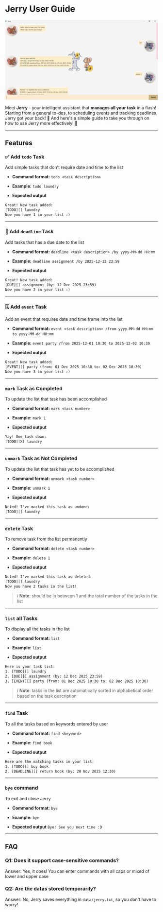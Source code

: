 # Jerry User Guide

![screenshot of the chatbot](Ui.png)

Meet **Jerry** - your intelligent assistant that **manages all your task** in a flash! 
Starting from a general to-dos, to scheduling events and tracking deadlines, Jerry got your back! :index_pointing_at_the_viewer:
And here's a simple guide to take you through on how to use Jerry more effectively! :star2:

---

## Features 

### :white_check_mark: Add `todo` Task
Add simple tasks that don't require date and time to the list

- **Command format:**
`todo <task description>`

- **Example:** 
`todo laundry`

- **Expected output**
```
Great! New task added:
[TODO][] laundry
Now you have 1 in your list :)

```

---

### :bookmark_tabs: Add `deadline` Task
Add tasks that has a due date to the list

- **Command format:**
`deadline <task description> /by yyyy-MM-dd HH:mm`

- **Example:**
`deadline assignment /by 2025-12-12 23:59`

- **Expected output**
```
Great! New task added:
[DUE][] assignment (by: 12 Dec 2025 23:59)
Now you have 2 in your list :)

```

---

### :spiral_calendar: Add `event` Task
Add an event that requires date and time frame into the list

- **Command format:**
`event <task description> /from yyyy-MM-dd HH:mm to yyyy-MM-dd HH:mm`

- **Example:**
`event party /from 2025-12-01 10:30 to 2025-12-02 10:30`

- **Expected output**
```
Great! New task added:
[EVENT][] party (from: 01 Dec 2025 10:30 to: 02 Dec 2025 10:30)
Now you have 3 in your list :)

```

---

### `mark` Task as Completed 
To update the list that task has been accomplished

- **Command format:**
`mark <task number>`

- **Example:**
`mark 1`

- **Expected output**
```
Yay! One task down:
[TODO][X] laundry 

```

---

### `unmark` Task as Not Completed 
To update the list that task has yet to be accomplished

- **Command format:**
`unmark <task number>`

- **Example:**
`unmark 1`

- **Expected output**
```
Noted! I've marked this task as undone:
[TODO][] laundry 

```

---

### `delete` Task 
To remove task from the list permanently

- **Command format:**
`delete <task number>`

- **Example:**
`delete 1`

- **Expected output**
```
Noted! I've marked this task as deleted:
[TODO][] laundry 
Now you have 2 tasks in the list!

```

> :information_source: **Note**: <task number> should be in between 1 and the total number of the tasks in the list

---

### `list` all Tasks
To display all the tasks in the list 

- **Command format:**
`list`

- **Example:**
`list`

- **Expected output**
```
Here is your task list:
1. [TODO][] laundry
2. [DUE][] assignment (by: 12 Dec 2025 23:59)
3. [EVENT][] party (from: 01 Dec 2025 10:30 to: 02 Dec 2025 10:30)

```
> :information_source: **Note**: tasks in the list are automatically sorted in alphabetical order based on the task description

---

### `find` Task 
To all the tasks based on keywords entered by user 

- **Command format:**
`find <keyword>`

- **Example:**
`find book`

- **Expected output**
```
Here are the matching tasks in your list:
1. [TODO][] buy book
2. [DEADLINE][] return book (by: 20 Nov 2025 12:30)

```

---

### `bye` command
To exit and close Jerry

- **Command format:**
`bye`

- **Example:**
`bye`

- **Expected output**
`Bye! See you next time :D`

---

## FAQ

### Q1: Does it support case-sensitive commands?

Answer: Yes, it does! You can enter commands with all caps or mixed of lower and upper case 

### Q2: Are the datas stored temporarily?

Answer: No, Jerry saves everything in `data/jerry.txt`, so you don't have to worry!